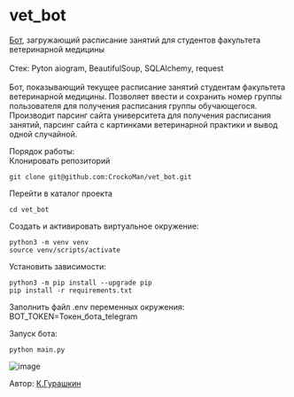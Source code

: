 # vet_bot
[Бот](https://t.me/VmSuperBot), загружающий расписание занятий для студентов факультета ветеринарной медицины</br></br>
Стек: Pyton aiogram, BeautifulSoup, SQLAlchemy, request</br></br>
Бот, показывающий текущее расписание занятий студентам факультета 
ветеринарной медицины. Позволяет ввести и сохранить номер группы 
пользователя для получения расписания группы обучающегося. Производит парсинг 
сайта университета для получения расписания занятий, парсинг сайта с 
картинками ветеринарной практики и вывод одной случайной.</br>


Порядок работы:</br>
Клонировать репозиторий</br>
```
git clone git@github.com:CrockoMan/vet_bot.git
```

Перейти в каталог проекта

```
cd vet_bot
```

Создать и активировать виртуальное окружение:

```
python3 -m venv venv
source venv/scripts/activate
```

Установить зависимости:

```
python3 -m pip install --upgrade pip
pip install -r requirements.txt
```
Заполнить файл .env переменных окружения:</br>
BOT_TOKEN=Токен_бота_telegram</br>

Запуск бота:
```
python main.py
```
![image](https://github.com/CrockoMan/vet_bot/assets/125302139/88b18fb0-afb9-466d-93dc-ae57f64737c8)

 Автор: [К.Гурашкин](https://github.com/CrockoMan)
